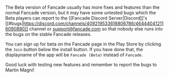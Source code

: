 The Beta version of Fancade usually has more fixes and features than the normal Fancade version, but it may have some untested bugs which the Beta players can report to the [[Fancade Discord Server|Discord]]'s [[#bugs|https://discord.com/channels/409219533618806786/464440412116090880]] channel or [support@fancade.com](mailto:support@fancade.com) so that nobody else runs into the bugs on the stable Fancade releases.

You can sign up for beta on the Fancade page in the Play Store by clicking the `Join` button below the install button. If you have done that, the displayname of the app will be `Fancade (Beta)` instead of `Fancade`.

Good luck with testing new features and remember to report the bugs to Martin Magni!